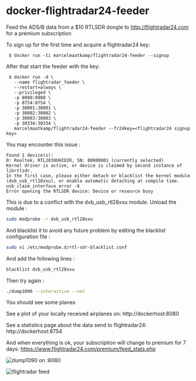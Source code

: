 # docker-flightradar24-feeder

Feed the ADS/B data from a $10 RTLSDR dongle to http://flightradar24.com for a premium subscription

To sign up for the first time and acquire a flightradar24 key:
```
 $ docker run -ti marcelmaatkamp/flightradar24-feeder --signup
```

After that start the feeder with the key: 
```
 $ docker run -d \
   --name flightradar_feeder \
   --restart=always \
   --privileged \
   -p 8080:8080 \
   -p 8754:8754 \
   -p 30001:30001 \
   -p 30002:30002 \
   -p 30003:30003 \
   -p 30334:30334 \
   marcelmaatkamp/flightradar24-feeder --fr24key=<flightradar24 signup key>
```
You may encounter this issue :

```
Found 1 device(s):
0: Realtek, RTL2838UHIDIR, SN: 00000001 (currently selected)
Kernel driver is active, or device is claimed by second instance of librtlsdr.
In the first case, please either detach or blacklist the kernel module
(dvb_usb_rtl28xxu), or enable automatic detaching at compile time.
usb_claim_interface error -6
Error opening the RTLSDR device: Device or resource busy
```

This is due to a conflict with the dvb_usb_rtl28xxu module.
Unload the module :

```bash
sudo modprobe -r dvb_usb_rtl28xxu
```

And blacklist it to avoid any future problem by editing the blacklist configuration file :

```bash
sudo vi /etc/modprobe.d/rtl-sdr-blacklist.conf
```

And add the following lines :

```bash
blacklist dvb_usb_rtl28xxu
```

Then try again :

```bash
./dump1090 --interactive --net
```

You should see some planes



See a plot of your locally received airplanes on:
 http://dockerhost:8080

See a statistics page about the data send to flightradar24:
 http://dockerhost:8754

And when everything is ok, your subscription will change to premium for 7 days:
  https://www.flightradar24.com/premium/feed_stats.php

![dump1090 on :8080](https://sites.google.com/site/marcelmaatkamp/_/rsrc/1427902302448/home/share-your-ads-b-data-for-a-premium-subscription-of-http-www-flightradar24-com/Schermafbeelding%202015-04-01%20om%2017.27.59.png)  

![flightradar feed](https://04a27ff1-a-62cb3a1a-s-sites.googlegroups.com/site/marcelmaatkamp/home/share-your-ads-b-data-for-a-premium-subscription-of-http-www-flightradar24-com/Schermafbeelding%202015-04-01%20om%2016.45.57.png)
